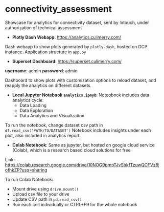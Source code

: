 # connectivity_assessment
Showcase for analytics for connectivity dataset, sent by Intouch, under authorization of technical assessment

- **Plotly Dash Webapp**: https://analytics.culimerry.com/

Dash webapp to show plots generated by ```plotly-dash```, hosted on GCP instance.
Application structure in ```app.py```

- **Superset Dashboard**: https://superset.culimerry.com/

**username**: admin
**password**: admin

Dashboard to show plots with customization options to reload dataset, and reapply the analytics on different datasets.

- **Local Jupyter Notebook ```analytics.ipnyb```**:
Noteobook includes data analytics cycle: 
  - Data Loading
  - Data Exploration
  - Data Analytics and Visualization
  
To run the notebook, change dataset csv path in ```df.read_csv('PATH/TO/DATASET')```
Notebook includes insights under each plot, also included in analytics report.

- **Colab Notebook**:
Same as jupyter, but hosted on google cloud service (Colab), which is a research based cloud solutions for free

Link: https://colab.research.google.com/drive/10NOG9pmpTJvSbkfTzuwQOFVz8jofhkZP?usp=sharing

To run Colab Notebook: 
  - Mount drive using ```drive.mount()```
  - Upload csv file to your drive
  - Update CSV path in ```pd.read_csv()``` 
  - Run each cell individually or CTRL+F9 for the whole notebook
